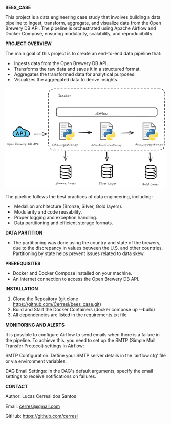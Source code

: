 **BEES_CASE**

This project is a data engineering case study that involves building a data pipeline to ingest, transform, aggregate, and visualize data from the Open Brewery DB API. The pipeline is orchestrated using Apache Airflow and Docker Compose, ensuring modularity, scalability, and reproducibility.



**PROJECT OVERVIEW**

The main goal of this project is to create an end-to-end data pipeline that:

- ​	Ingests data from the Open Brewery DB API.
- ​	Transforms the raw data and saves it in a structured format.
- ​	Aggregates the transformed data for analytical purposes.
- ​	Visualizes the aggregated data to derive insights.

![](local_architecture.png)


The pipeline follows the best practices of data engineering, including:

- ​	Medallion architecture (Bronze, Silver, Gold layers).
- ​	Modularity and code reusability.
- ​	Proper logging and exception handling.
- ​	Data partitioning and efficient storage formats.



**DATA PARTITION** 

- The partitioning was done using the country and state of the brewery, due to the discrepancy in values between the U.S. and other countries. Partitioning by state helps prevent issues related to data skew.



**PREREQUISITES** 

- Docker and Docker Compose installed on your machine.
- An internet connection to access the Open Brewery DB API.



**INSTALLATION** 

1. Clone the Repository (git clone https://github.com/Cerresi/bees_case.git)
2. Build and Start the Docker Containers (docker compose up --build)
3. All dependencies are listed in the requirements.txt file



**MONITORING AND ALERTS** 

It is possible to configure Airflow to send emails when there is a failure in the pipeline. To achieve this, you need to set up the SMTP (Simple Mail Transfer Protocol) settings in Airflow:

SMTP Configuration: Define your SMTP server details in the 'airflow.cfg' file or via environment variables.

DAG Email Settings: In the DAG's default arguments, specify the email settings to receive notifications on failures.



**CONTACT**

Author: Lucas Cerresi dos Santos

Email: cerresi@gmail.com

GitHub: https://github.com/cerresi
